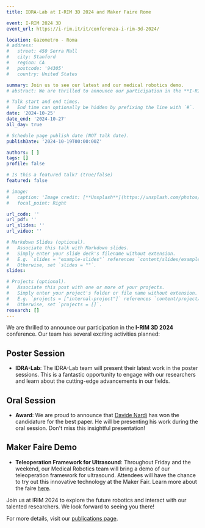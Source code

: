 ```yaml
---
title: IDRA-Lab at I-RIM 3D 2024 and Maker Faire Rome

event: I-RIM 2024 3D
event_url: https://i-rim.it/it/conferenza-i-rim-3d-2024/

location: Gazometro - Roma
# address:
#   street: 450 Serra Mall
#   city: Stanford
#   region: CA
#   postcode: '94305'
#   country: United States

summary: Join us to see our latest and our medical robotics demo.
# abstract: We are thrilled to announce our participation in the **I-RIM 3D 2024** conference. Our team has several exciting activities planned!

# Talk start and end times.
#   End time can optionally be hidden by prefixing the line with `#`.
date: '2024-10-25'
date_end: '2024-10-27'
all_day: true

# Schedule page publish date (NOT talk date).
publishDate: '2024-10-19T00:00:00Z'

authors: [ ]
tags: []
profile: false

# Is this a featured talk? (true/false)
featured: false

# image:
#   caption: 'Image credit: [**Unsplash**](https://unsplash.com/photos/bzdhc5b3Bxs)'
#   focal_point: Right

url_code: ''
url_pdf: ''
url_slides: ''
url_video: ''

# Markdown Slides (optional).
#   Associate this talk with Markdown slides.
#   Simply enter your slide deck's filename without extension.
#   E.g. `slides = "example-slides"` references `content/slides/example-slides.md`.
#   Otherwise, set `slides = ""`.
slides:

# Projects (optional).
#   Associate this post with one or more of your projects.
#   Simply enter your project's folder or file name without extension.
#   E.g. `projects = ["internal-project"]` references `content/project/deep-learning/index.md`.
#   Otherwise, set `projects = []`.
research: []
---
```


<!-- # Join Us at I-RIM 3D 2024 -->

We are thrilled to announce our participation in the **I-RIM 3D 2024** conference. Our team has several exciting activities planned:

## Poster Session

- **IDRA-Lab**: The IDRA-Lab team will present their latest work in the poster sessions. This is a fantastic opportunity to engage with our researchers and learn about the cutting-edge advancements in our fields.

## Oral Session

- **Award**: We are proud to announce that [Davide Nardi](/author/davide-nardi/) has won the candidature for the best paper. He will be presenting his work during the oral session. Don't miss this insightful presentation!

## Maker Faire Demo

- **Teleoperation Framework for Ultrasound**: Throughout Friday and the weekend, our Medical Robotics team will bring a demo of our teleoperation framework for ultrasound. Attendees will have the chance to try out this innovative technology at the Maker Fair. Learn more about the faire [here](https://makerfairerome.eu/it/espositori/?edition=2024&exhibit=2420375).

Join us at IRIM 2024 to explore the future robotics and interact with our talented researchers. We look forward to seeing you there!

For more details, visit our [publications page](/publication/).
